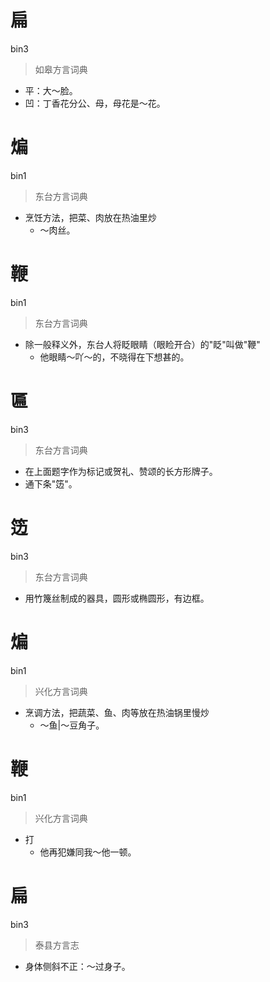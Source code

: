# 扁
bin3
> 如皋方言词典
- 平：大～脸。
- 凹：丁香花分公、母，母花是～花。

# 煸
bin1
> 东台方言词典
- 烹饪方法，把菜、肉放在热油里炒
  - ～肉丝。

# 鞭
bin1
> 东台方言词典
- 除一般释义外，东台人将眨眼睛（眼睑开合）的"眨"叫做"鞭"
  - 他眼睛～吖～的，不晓得在下想甚的。

# 匾
bin3
> 东台方言词典
- 在上面题字作为标记或贺礼、赞颂的长方形牌子。
- 通下条"笾"。

# 笾
bin3
> 东台方言词典
- 用竹篾丝制成的器具，圆形或椭圆形，有边框。

# 煸
bin1
> 兴化方言词典
- 烹调方法，把蔬菜、鱼、肉等放在热油锅里慢炒
  - ～鱼|～豆角子。

# 鞭
bin1
> 兴化方言词典
- 打
  - 他再犯嫌同我～他一顿。

# 扁
bin3
> 泰县方言志
- 身体侧斜不正：～过身子。
